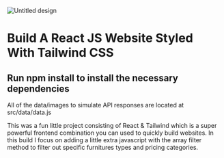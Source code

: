 ![Untitled design](https://res.cloudinary.com/kondanganyuk-com/image/upload/v1702619807/screencapture-localhost-3000-2023-12-15-11_16_06_otnqp3.png)


# Build A React JS Website Styled With Tailwind CSS

## Run npm install to install the necessary dependencies

 All of the data/images to simulate API responses are located at src/data/data.js

This was a fun little project consisting of React & Tailwind which is a super powerful frontend combination you can used to quickly build websites. In this build I focus on adding a little extra javascript with the array filter method to filter out specific furnitures types and pricing categories.
